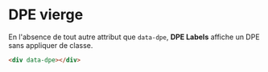 # DPE vierge

En l'absence de tout autre attribut que `data-dpe`, **DPE Labels** affiche un DPE sans appliquer de
classe.

```html
<div data-dpe></div>
```

<HtmlExampleBlock>
    <div data-dpe></div>
</HtmlExampleBlock>

<script setup>
import { onMounted } from 'vue';
import { dpeLabels } from '../../lib';

onMounted(() => {
  dpeLabels()
});
</script>
